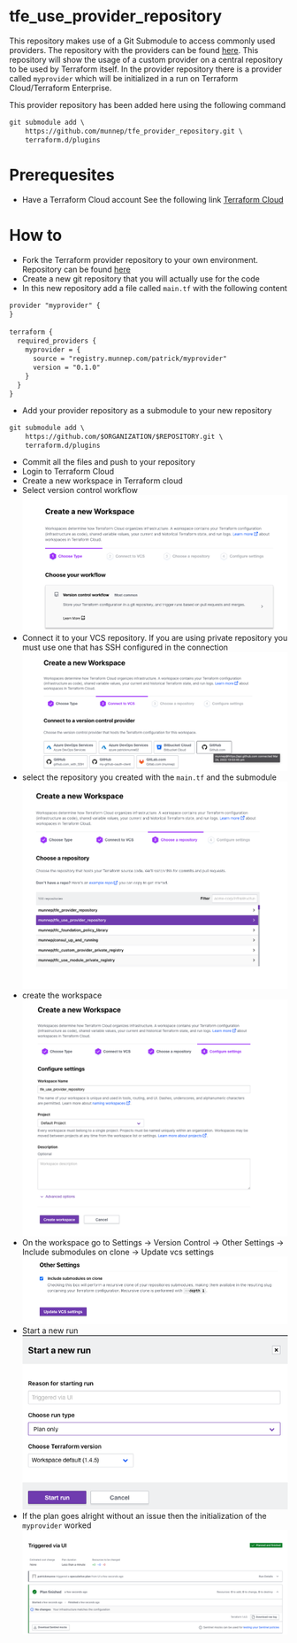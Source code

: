# tfe_use_provider_repository

This repository makes use of a Git Submodule to access commonly used providers. The repository with the providers can be found [here](https://github.com/munnep/tfe_provider_repository). This repository will show the usage of a custom provider on a central repository to be used by Terraform itself. In the provider repository there is a provider called `myprovider` which will be initialized in a run on Terraform Cloud/Terraform Enterprise. 

This provider repository has been added here using the following command

```
git submodule add \
    https://github.com/munnep/tfe_provider_repository.git \
    terraform.d/plugins
```

# Prerequesites

- Have a Terraform Cloud account 
See the following link [Terraform Cloud](https://app.terraform.io/signup/account)

# How to

- Fork the Terraform provider repository to your own environment. Repository can be found [here](https://github.com/munnep/tfe_provider_repository)
- Create a new git repository that you will actually use for the code
- In this new repository add a file called `main.tf` with the following content
```hcl
provider "myprovider" {
}

terraform {
  required_providers {
    myprovider = {
      source = "registry.munnep.com/patrick/myprovider"
      version = "0.1.0"
    }
  }
}
```
- Add your provider repository as a submodule to your new repository
```
git submodule add \
    https://github.com/$ORGANIZATION/$REPOSITORY.git \
    terraform.d/plugins
```	
- Commit all the files and push to your repository
- Login to Terraform Cloud
- Create a new workspace in Terraform cloud
- Select version control workflow  
![](media/20230422143936.png)
- Connect it to your VCS repository. If you are using private repository you must use one that has SSH configured in the connection
![](media/20230422144022.png)   
- select the repository you created with the `main.tf` and the submodule  
![](media/20230422144122.png)  
- create the workspace   
![](media/20230422144138.png)  
- On the workspace go to Settings -> Version Control -> Other Settings -> Include submodules on clone -> Update vcs settings
![](media/20230422144325.png)  
- Start a new run  
![](media/20230422144354.png)
- If  the plan goes alright without an issue then the initialization of the `myprovider` worked   
![](media/20230422144625.png)   






